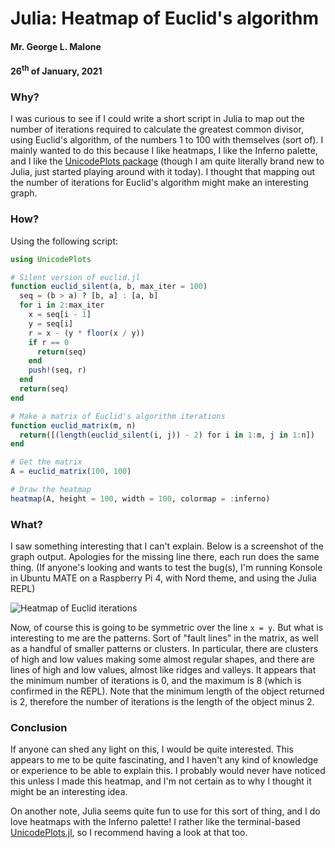 # Julia:  Heatmap of Euclid's algorithm
#### Mr. George L. Malone
#### 26<sup>th</sup> of January, 2021

### Why?

I was curious to see if I could write a short script in Julia to map out the
number of iterations required to calculate the greatest common divisor, using
Euclid's algorithm, of the numbers 1 to 100 with themselves (sort of).  I
mainly wanted to do this because I like heatmaps, I like the Inferno palette,
and I like the [UnicodePlots package](
https://github.com/Evizero/UnicodePlots.jl) (though I am quite literally brand
new to Julia, just started playing around with it today).  I thought that
mapping out the number of iterations for Euclid's algorithm might make an
interesting graph.

### How?

Using the following script:

```julia
using UnicodePlots

# Silent version of euclid.jl
function euclid_silent(a, b, max_iter = 100)
  seq = (b > a) ? [b, a] : [a, b]
  for i in 2:max_iter
    x = seq[i - 1]
    y = seq[i]
    r = x - (y * floor(x / y))
    if r == 0
      return(seq)
    end
    push!(seq, r)
  end
  return(seq)
end

# Make a matrix of Euclid's algorithm iterations
function euclid_matrix(m, n)
  return([(length(euclid_silent(i, j)) - 2) for i in 1:m, j in 1:n])
end

# Get the matrix
A = euclid_matrix(100, 100)

# Draw the heatmap
heatmap(A, height = 100, width = 100, colormap = :inferno)
```

### What?

I saw something interesting that I can't explain.  Below is a screenshot of the
graph output.  Apologies for the missing line there, each run does the same
thing.  (If anyone's looking and wants to test the bug(s), I'm running Konsole
in Ubuntu MATE on a Raspberry Pi 4, with Nord theme, and using the Julia REPL)

![Heatmap of Euclid iterations](heatmap_euclid.png "Heatmap of Euclid
iterations")

Now, of course this is going to be symmetric over the line `x = y`.  But what
is interesting to me are the patterns.  Sort of "fault lines" in the matrix, as
well as a handful of smaller patterns or clusters.  In particular, there are
clusters of high and low values making some almost regular shapes, and there
are lines of high and low values, almost like ridges and valleys.  It appears
that the minimum number of iterations is 0, and the maximum is 8 (which is
confirmed in the REPL).  Note that the minimum length of the object returned is
2, therefore the number of iterations is the length of the object minus 2.

### Conclusion

If anyone can shed any light on this, I would be quite interested.  This
appears to me to be quite fascinating, and I haven't any kind of knowledge or
experience to be able to explain this.  I probably would never have noticed
this unless I made this heatmap, and I'm not certain as to why I thought it
might be an interesting idea.

On another note, Julia seems quite fun to use for this sort of thing, and I do
love heatmaps with the Inferno palette!  I rather like the terminal-based
[UnicodePlots.jl](https://github.com/Evizero/UnicodePlots.jl), so I recommend
having a look at that too.
